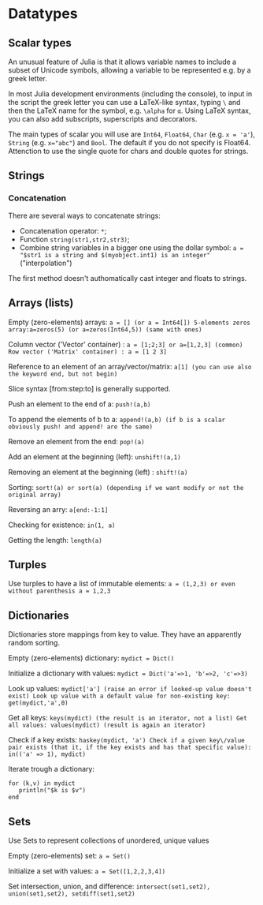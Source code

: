 # Datatypes

## Scalar types

An unusual feature of Julia is that it allows variable names to include a subset of Unicode symbols, allowing a variable to be represented e.g. by a greek letter.

In most Julia development environments (including the console), to input in the script the greek letter you can use a LaTeX-like syntax, typing `\` and then the LaTeX name for the symbol, e.g. `\alpha` for `α`.
Using LaTeX syntax, you can also add subscripts, superscripts and decorators.

The main types of scalar you will use are `Int64`, `Float64`, `Char` (e.g. `x = 'a'`), `String` (e.g. `x="abc"`) and `Bool`.
The default if you do not specify is Float64. Attenction to use the single quote for chars and double quotes for strings.

## Strings

### Concatenation

There are several ways to concatenate strings:
* Concatenation operator: `*`;
* Function `string(str1,str2,str3)`;
* Combine string variables in a bigger one using the dollar symbol: `a = "$str1 is a string and $(myobject.int1) is an integer"` ("interpolation")

The first method doesn't authomatically cast integer and floats to strings.


## Arrays \(lists\)

Empty \(zero-elements\) arrays: `a = [] (or a = Int64[])
5-elements zeros array:a=zeros(5) (or a=zeros(Int64,5)) (same with ones)`

Column vector \('Vector' container\) : `a = [1;2;3] or a=[1,2,3] (common)
Row vector ('Matrix' container) : a = [1 2 3]`

Reference to an element of an array\/vector\/matrix: `a[1] (you can use also the keyword end, but not begin)`

Slice syntax \[from:step:to\] is generally supported.

Push an element to the end of a: `push!(a,b)`

To append the elements of b to a: `append!(a,b)
(if b is a scalar obviously push! and append! are the same)`

Remove an element from the end: `pop!(a)`

Add an element at the beginning \(left\): `unshift!(a,1)`

Removing an element at the beginning \(left\) : `shift!(a)`

Sorting: `sort!(a) or sort(a) (depending if we want modify or not the original array)`

Reversing an arry: `a[end:-1:1]`

Checking for existence: `in(1, a)`

Getting the length: `length(a)`

## Turples

Use turples to have a list of immutable elements: `a = (1,2,3) or even without parenthesis a = 1,2,3`

## Dictionaries

Dictionaries store mappings from key to value. They have an apparently random sorting.

Empty \(zero-elements\) dictionary: `mydict = Dict()`

Initialize a dictionary with values: `mydict = Dict('a'=>1, 'b'=>2, 'c'=>3)`

Look up values: `mydict['a'] (raise an error if looked-up value doesn't exist)
Look up value with a default value for non-existing key: get(mydict,'a',0)`

Get all keys: `keys(mydict) (the result is an iterator, not a list)
Get all values: values(mydict) (result is again an iterator)`

Check if a key exists: `haskey(mydict, 'a')
Check if a given key\/value pair exists (that it, if the key exists and has that specific value): in(('a' => 1), mydict)`

Iterate trough a dictionary:

```
for (k,v) in mydict
   println("$k is $v")
end
```

## Sets

Use Sets to represent collections of unordered, unique values

Empty \(zero-elements\) set: `a = Set()`

Initialize a set with values: `a = Set([1,2,2,3,4])`

Set intersection, union, and difference: `intersect(set1,set2), union(set1,set2), setdiff(set1,set2)`

